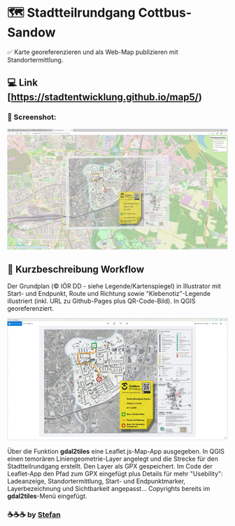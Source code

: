 # :world_map: Stadtteilrundgang Cottbus-Sandow
:white_check_mark: Karte georeferenzieren und als Web-Map publizieren mit Standortermittlung.

## :computer: Link [https://stadtentwicklung.github.io/map5/)

### :camera_flash: Screenshot:
![Screenshot der GitHub-Pages App](https://raw.githubusercontent.com/stadtentwicklung/map5/master/img/screenshot.PNG)

## :rocket: Kurzbeschreibung Workflow

Der Grundplan (© IÖR DD - siehe Legende/Kartenspiegel) in Illustrator mit Start- und Endpunkt, Route und Richtung sowie "Klebenotiz"-Legende illustriert (inkl. URL zu Github-Pages plus QR-Code-Bild). In QGIS georeferenziert.

![Plan aus Illustrator](https://raw.githubusercontent.com/stadtentwicklung/map5/master/img/plan.PNG)

Über die Funktion **gdal2tiles** eine Leaflet.js-Map-App ausgegeben. In QGIS einen temorären Liniengeometrie-Layer angelegt und die Strecke für den Stadtteilrundgang erstellt. Den Layer als GPX gespeichert. Im Code der Leaflet-App den Pfad zum GPX eingefügt plus Details für mehr "Usebility": Ladeanzeige, Standortermittlung, Start- und Endpunktmarker, Layerbezeichnung und Sichtbarkeit angepasst... Copyrights bereits im **gdal2tiles**-Menü eingefügt.   

### :coffee::coffee::coffee: by [Stefan](https://github.com/stefanstoehr)
